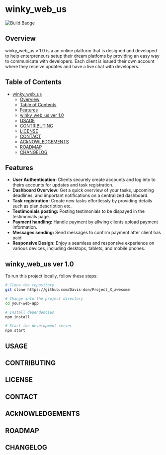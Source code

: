# winky_web_us

![Build Badge](https://img.shields.io/badge/Build%20Status-red)

## Overview

winky_web_us v 1.0 is a an online platform that is designed and developed to help enterpreneurs setup their dream platfoms by providing an easy way to communicate with developers.
Each client is issued their own account where they receive updates and have a live chat
with developers.


## Table of Contents

- [winky\_web\_us](#winky_web_us)
  - [Overview](#overview)
  - [Table of Contents](#table-of-contents)
  - [Features](#features)
  - [winky\_web\_us ver 1.0](#winky_web_us-ver-10)
  - [USAGE](#usage)
  - [CONTRIBUTING](#contributing)
  - [LICENSE](#license)
  - [CONTACT](#contact)
  - [ACkNOWLEDGEMENTS](#acknowledgements)
  - [ROADMAP](#roadmap)
  - [CHANGELOG](#changelog)

## Features

  - **User Authentication:**  Clients securely create accounts and log into to theirs accounts for updates and task registration.
- **Dashboard Overview:** Get a quick overview of your tasks, upcoming deadlines, and important notifications on a centralized dashboard. 
 - **Task registration:** Create new tasks effortlessly by providing details such as plan,description etc.
 - **Testimonials posting:** Posting testimonials to be dispayed in the testimonials page. 
 - **Payment handling:** Handle payment by allwing clients upload payment information. 
 - **Messages sending:** Send messages to confirm payment after client has paid 
 - **Responsive Design:** Enjoy a seamless and responsive experience on various devices, including desktops, tablets, and mobile phones. 
 

## winky_web_us ver 1.0

To run this project locally, follow these steps:

```bash
# Clone the repository
git clone https://github.com/Davis-don/Project_X_awesome

# Change into the project directory
cd your-web-app

# Install dependencies
npm install

# Start the development server
npm start

```
## USAGE
## CONTRIBUTING
## LICENSE
## CONTACT
## ACkNOWLEDGEMENTS
## ROADMAP
## CHANGELOG
